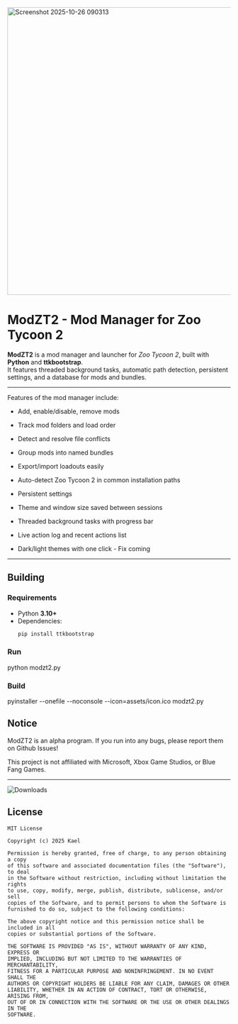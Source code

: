 <img width="1396" height="649" alt="Screenshot 2025-10-26 090313" src="https://github.com/user-attachments/assets/5d51ef79-0c73-49e9-86d5-d11b478e9d28" />

# ModZT2 - Mod Manager for Zoo Tycoon 2

**ModZT2** is a mod manager and launcher for *Zoo Tycoon 2*, built with **Python** and **ttkbootstrap**.  
It features threaded background tasks, automatic path detection, persistent settings, and a database for mods and bundles.

---

Features of the mod manager include:
  - Add, enable/disable, remove mods
  - Track mod folders and load order
  - Detect and resolve file conflicts

  - Group mods into named bundles
  - Export/import loadouts easily

  - Auto-detect Zoo Tycoon 2 in common installation paths
  - Persistent settings
  - Theme and window size saved between sessions

  - Threaded background tasks with progress bar
  - Live action log and recent actions list
  - Dark/light themes with one click - Fix coming

---

## Building

### Requirements
- Python **3.10+**
- Dependencies:
  ```bash
  pip install ttkbootstrap

### Run
python modzt2.py

### Build
pyinstaller --onefile --noconsole --icon=assets/icon.ico modzt2.py

## Notice
ModZT2 is an alpha program. If you run into any bugs, please report them on Github Issues!

This project is not affiliated with Microsoft, Xbox Game Studios, or Blue Fang Games.

---

![Downloads](https://img.shields.io/github/downloads/kaelelson05/modzt2/total?color=brightgreen&label=downloads)

## License

```text
MIT License

Copyright (c) 2025 Kael

Permission is hereby granted, free of charge, to any person obtaining a copy
of this software and associated documentation files (the "Software"), to deal
in the Software without restriction, including without limitation the rights
to use, copy, modify, merge, publish, distribute, sublicense, and/or sell
copies of the Software, and to permit persons to whom the Software is
furnished to do so, subject to the following conditions:

The above copyright notice and this permission notice shall be included in all
copies or substantial portions of the Software.

THE SOFTWARE IS PROVIDED "AS IS", WITHOUT WARRANTY OF ANY KIND, EXPRESS OR
IMPLIED, INCLUDING BUT NOT LIMITED TO THE WARRANTIES OF MERCHANTABILITY,
FITNESS FOR A PARTICULAR PURPOSE AND NONINFRINGEMENT. IN NO EVENT SHALL THE
AUTHORS OR COPYRIGHT HOLDERS BE LIABLE FOR ANY CLAIM, DAMAGES OR OTHER
LIABILITY, WHETHER IN AN ACTION OF CONTRACT, TORT OR OTHERWISE, ARISING FROM,
OUT OF OR IN CONNECTION WITH THE SOFTWARE OR THE USE OR OTHER DEALINGS IN THE
SOFTWARE.









